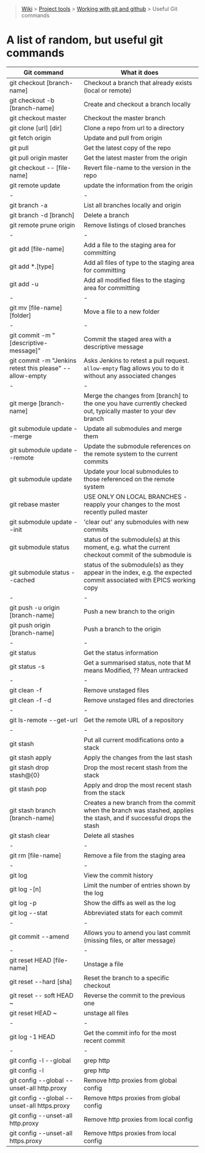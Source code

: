> [Wiki](Home) > [Project tools](Project-tools) > [Working with git and github](Working-with-git-and-github) > Useful Git commands

A list of random, but useful git commands
=====================================================

Git command                                   | What it does 
--------------------------------------------- | ----------------------------------------------------------
git checkout [branch-name]                    | Checkout a branch that already exists (local or remote)
git checkout -b [branch-name]                 | Create and checkout a branch locally
git checkout master                           | Checkout the master branch
git clone [url] [dir]                         | Clone a repo from url to a directory
git fetch origin                              | Update and pull from origin
git pull                                      | Get the latest copy of the repo
git pull origin master                        | Get the latest master from the origin
git checkout -- [file-name]                   | Revert file-name to the version in the repo
git remote update                             | update the information from the origin
 \-                                       | -
git branch -a                                 | List all branches locally and origin
git branch -d [branch]                        | Delete a branch
git remote prune origin                       | Remove listings of closed branches
 \-                                       | -
git add [file-name]                           | Add a file to the staging area for committing
git add \*.[type]                             | Add all files of type to the staging area for committing
git add -u                                    | Add all modified files to the staging area for committing
 \-                                           | -
git mv [file-name] [folder]                   | Move a file to a new folder
 \-                                           | -
git commit -m "[descriptive-message]"         | Commit the staged area with a descriptive message
git commit -m "Jenkins retest this please" --allow-empty | Asks Jenkins to retest a pull request. `allow-empty` flag allows you to do it without any associated changes
 \-                                           | -
git merge [branch-name]                       | Merge the changes from [branch] to the one you have currently checked out, typically master to your dev branch
git submodule update --merge                  | Update all submodules and merge them
git submodule update --remote                 | Update the submodule references on the remote system to the current commits
git submodule update                          | Update your local submodules to those referenced on the remote system
git rebase master                             | USE ONLY ON LOCAL BRANCHES - reapply your changes to the most recently pulled master
git submodule update --init                   | 'clear out' any submodules with new commits
git submodule status <path>                   | status of the submodule(s) at this moment, e.g. what the current checkout commit of the submodule is
git submodule status --cached <path>          | status of the submodule(s) as they appear in the index, e.g. the expected commit associated with EPICS working copy
 \-                                           | -
git push -u origin [branch-name]              | Push a new branch to the origin
git push origin [branch-name]                 | Push a branch to the origin
 \-                                           | -
git status                                    | Get the status information
git status -s                                 | Get a summarised status, note that M means Modified, ?? Mean untracked
 \-                                           | -
git clean -f                                  | Remove unstaged files
git clean -f -d                               | Remove unstaged files and directories
 \-                                           | -
git ls-remote --get-url                       | Get the remote URL of a repository
 \-                                           | -
git stash                                     | Put all current modifications onto a stack
git stash apply                               | Apply the changes from the last stash
git stash drop stash@{0}                      | Drop the most recent stash from the stack
git stash pop                                 | Apply and drop the most recent stash from the stack
git stash branch [branch-name]                | Creates a new branch from the commit when the branch was stashed, applies the stash, and if successful drops the stash
git stash clear                               | Delete all stashes
 \-                                           | -
git rm [file-name]                            | Remove a file from the staging area
 \-                                           | -
git log                                       | View the commit history
git log -[n]                                  | Limit the number of entries shown by the log
git log -p                                    | Show the diffs as well as the log
git log --stat                                | Abbreviated stats for each commit
 \-                                           | -
git commit --amend                            | Allows you to amend you last commit (missing files, or alter message)
 \-                                           | -
git reset HEAD [file-name]                    | Unstage a file
git reset --hard [sha]                        | Reset the branch to a specific checkout
git reset -- soft HEAD ~                      | Reverse the commit to the previous one
git reset HEAD ~                              | unstage all files
 \-                                           | -
git log -1 HEAD                               | Get the commit info for the most recent commit
 \-                                           | -
git config -l --global  |  grep http          | Check for global proxies
git config -l  |  grep http                   | Check for local proxies
git config --global --unset-all http.proxy    | Remove http proxies from global config
git config --global --unset-all https.proxy   | Remove https proxies from global config
git config --unset-all http.proxy             | Remove http proxies from local config
git config --unset-all https.proxy            | Remove https proxies from local config

